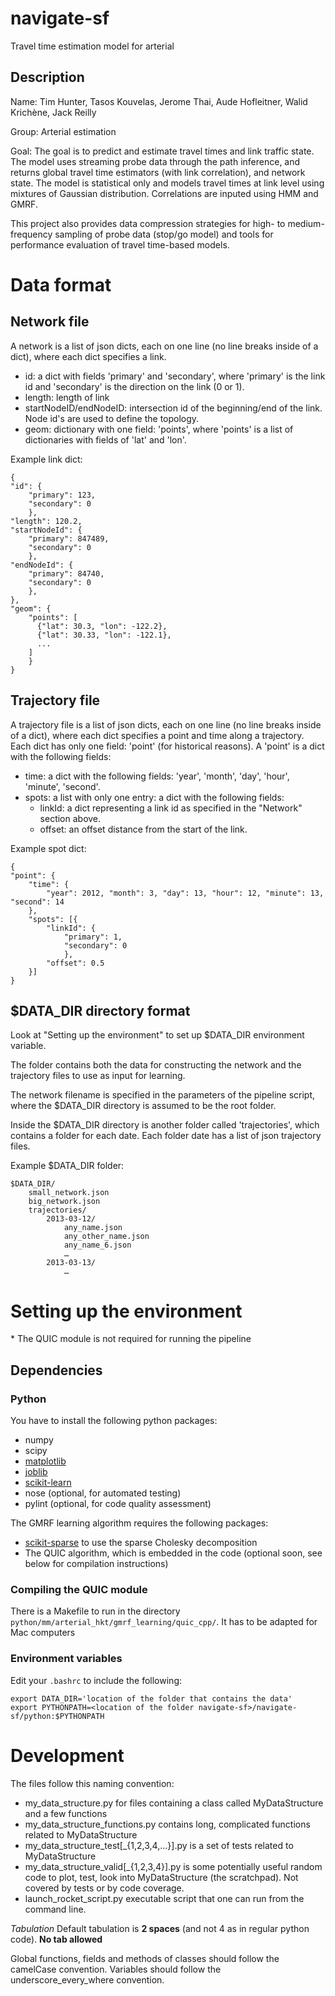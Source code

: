 navigate-sf
======================

Travel time estimation model for arterial

Description
------------

Name: Tim Hunter, Tasos Kouvelas, Jerome Thai, Aude Hofleitner, Walid Krichène, Jack Reilly

Group: Arterial estimation

Goal: The goal is to predict and estimate travel times and link traffic state. The model uses streaming probe data
through the path inference, and returns global travel time estimators (with link correlation), and network state.
The model is statistical only and models travel times at link level using mixtures of Gaussian distribution.
Correlations are inputed using HMM and GMRF.

This project also provides data compression strategies for high- to medium-frequency sampling of probe data
(stop/go model) and tools for performance evaluation of travel time-based models.


Data format
============

Network file
------
A network is a list of json dicts, each on one line (no line breaks inside of a dict), where each dict specifies a link.

* id: a dict with fields 'primary' and 'secondary', where 'primary' is the link id and 'secondary' is the direction on the link (0 or 1).
* length: length of link
* startNodeID/endNodeID: intersection id of the beginning/end of the link. Node id's are used to define the topology.
* geom: dictionary with one field: 'points', where 'points' is a list of dictionaries with fields of 'lat' and 'lon'.

Example link dict:

```
{
"id": {
    "primary": 123,
    "secondary": 0
    },
"length": 120.2,
"startNodeId": {
    "primary": 847489,
    "secondary": 0
    },
"endNodeId": {
    "primary": 84740,
    "secondary": 0
    },
},
"geom": {
    "points": [
      {"lat": 30.3, "lon": -122.2},
      {"lat": 30.33, "lon": -122.1},
      ...
    ]
    }
}
```

Trajectory file
------
A trajectory file is a list of json dicts, each on one line (no line breaks inside of a dict), where each dict specifies a point and time along a trajectory. Each dict has only one field: 'point' (for historical reasons). A 'point' is a dict with the following fields:

* time: a dict with the following fields: 'year', 'month', 'day', 'hour', 'minute', 'second'.
* spots: a list with only one entry: a dict with the following fields:
    * linkId: a dict representing a link id as specified in the "Network" section above.
    * offset: an offset distance from the start of the link.

Example spot dict:

```
{
"point": {
    "time": {
        "year": 2012, "month": 3, "day": 13, "hour": 12, "minute": 13, "second": 14
    },
    "spots": [{
        "linkId": {
            "primary": 1,
            "secondary": 0
            },
        "offset": 0.5
    }]
}
```

$DATA_DIR directory format
------
Look at "Setting up the environment" to set up $DATA_DIR environment variable.

The folder contains both the data for constructing the network and the trajectory files to use as input for learning.

The network filename is specified in the parameters of the pipeline script, where the $DATA_DIR directory is assumed to be the root folder.

Inside the $DATA_DIR directory is another folder called 'trajectories', which contains a folder for each date. Each folder date has a list of json trajectory files.

Example $DATA_DIR folder:

```
$DATA_DIR/
    small_network.json
    big_network.json
    trajectories/
        2013-03-12/
            any_name.json
            any_other_name.json
            any_name_6.json
            …
        2013-03-13/
            …
```


Setting up the environment
==========================

\* The QUIC module is not required for running the pipeline

Dependencies
------------


### Python ###

You have to install the following python packages:

+ numpy
+ scipy
+ [matplotlib](http://matplotlib.org/)
+ [joblib](http://pypi.python.org/pypi/joblib)
+ [scikit-learn](http://scikit-learn.org/stable/)
+ nose (optional, for automated testing)
+ pylint (optional, for code quality assessment)

The GMRF learning algorithm requires the following packages:

+ [scikit-sparse]() to use the sparse Cholesky decomposition
+ The QUIC algorithm, which is embedded in the code (optional soon, see below for compilation instructions)


### Compiling the QUIC module ###
There is a Makefile to run in the directory ```python/mm/arterial_hkt/gmrf_learning/quic_cpp/```. It has to be adapted for Mac computers


### Environment variables ###

Edit your ```.bashrc``` to include the following:

```
export DATA_DIR='location of the folder that contains the data'
export PYTHONPATH=<location of the folder navigate-sf>/navigate-sf/python:$PYTHONPATH
```

Development
============

The files follow this naming convention:

 - my_data_structure.py for files containing a class called MyDataStructure and a few functions
 - my_data_structure_functions.py contains long, complicated functions related to MyDataStructure
 - my_data_structure_test[_{1,2,3,4,...}].py is a set of tests related to MyDataStructure
 - my_data_structure_valid[_{1,2,3,4}].py is some potentially useful random code to plot, test, look into MyDataStructure (the scratchpad). Not covered by tests or by code coverage.
 - launch_rocket_script.py executable script that one can run from the command line.

*Tabulation* Default tabulation is **2 spaces** (and not 4 as in regular python code). **No tab allowed**

Global functions, fields and methods of classes should follow the camelCase convention. Variables should
follow the underscore_every_where convention.